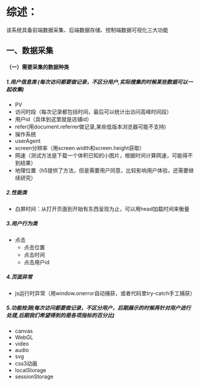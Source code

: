 # 综述：
该系统具备前端数据采集、后端数据存储、控制端数据可视化三大功能

## 一、数据采集

#### （一）需要采集的数据种类

##### 1.用户信息类 (每次访问都要做记录，不区分用户,实际搜集的时候某些数据可以一起收集)
 * PV
 * 访问时段（每次记录都包括时间，最后可以统计出访问高峰时间段）
 * 用户id（具体到这里就是店铺id）
 * refer(用document.referrer做记录,某些低版本浏览器可能不支持)
 * 操作系统
 * userAgent
 * screen分辨率（用screen.width和screen.height获取）
 * 网速（测试方法是下载一个体积已知的小图片，根据时间计算网速，可能得不到结果）
 * 地理位置（h5提供了方法，但是需要用户同意，比较影响用户体验，还需要继续研究）
 
##### 2.性能类
 * 白屏时间：从打开页面到开始有东西呈现为止，可以用head加载时间来衡量
 
 
##### 3.用户行为类
 * 点击
   * 点击位置
   * 点击时间
   * 点击用户id
   
##### 4.页面异常
 * js运行时异常（用window.onerror自动捕获，或者代码里try-catch手工捕获）
 
 
##### 5.功能检测(每次访问都要做记录，不区分用户，后期展示的时候再针对用户进行处理,后期我们希望得到的是各项指标的百分比)
 * canvas
 * WebGL
 * video
 * audio
 * svg
 * css3动画
 * localStorage
 * sessionStorage
 
   
 
 
 
